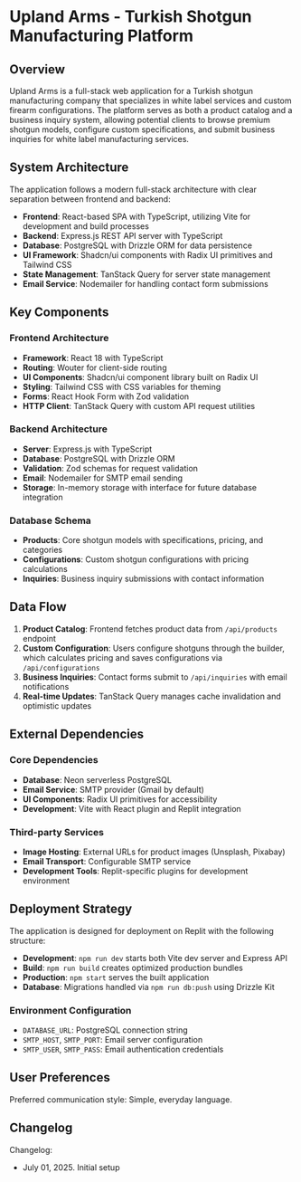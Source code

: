 # Upland Arms - Turkish Shotgun Manufacturing Platform

## Overview

Upland Arms is a full-stack web application for a Turkish shotgun manufacturing company that specializes in white label services and custom firearm configurations. The platform serves as both a product catalog and a business inquiry system, allowing potential clients to browse premium shotgun models, configure custom specifications, and submit business inquiries for white label manufacturing services.

## System Architecture

The application follows a modern full-stack architecture with clear separation between frontend and backend:

- **Frontend**: React-based SPA with TypeScript, utilizing Vite for development and build processes
- **Backend**: Express.js REST API server with TypeScript
- **Database**: PostgreSQL with Drizzle ORM for data persistence
- **UI Framework**: Shadcn/ui components with Radix UI primitives and Tailwind CSS
- **State Management**: TanStack Query for server state management
- **Email Service**: Nodemailer for handling contact form submissions

## Key Components

### Frontend Architecture
- **Framework**: React 18 with TypeScript
- **Routing**: Wouter for client-side routing
- **UI Components**: Shadcn/ui component library built on Radix UI
- **Styling**: Tailwind CSS with CSS variables for theming
- **Forms**: React Hook Form with Zod validation
- **HTTP Client**: TanStack Query with custom API request utilities

### Backend Architecture
- **Server**: Express.js with TypeScript
- **Database**: PostgreSQL with Drizzle ORM
- **Validation**: Zod schemas for request validation
- **Email**: Nodemailer for SMTP email sending
- **Storage**: In-memory storage with interface for future database integration

### Database Schema
- **Products**: Core shotgun models with specifications, pricing, and categories
- **Configurations**: Custom shotgun configurations with pricing calculations
- **Inquiries**: Business inquiry submissions with contact information

## Data Flow

1. **Product Catalog**: Frontend fetches product data from `/api/products` endpoint
2. **Custom Configuration**: Users configure shotguns through the builder, which calculates pricing and saves configurations via `/api/configurations`
3. **Business Inquiries**: Contact forms submit to `/api/inquiries` with email notifications
4. **Real-time Updates**: TanStack Query manages cache invalidation and optimistic updates

## External Dependencies

### Core Dependencies
- **Database**: Neon serverless PostgreSQL
- **Email Service**: SMTP provider (Gmail by default)
- **UI Components**: Radix UI primitives for accessibility
- **Development**: Vite with React plugin and Replit integration

### Third-party Services
- **Image Hosting**: External URLs for product images (Unsplash, Pixabay)
- **Email Transport**: Configurable SMTP service
- **Development Tools**: Replit-specific plugins for development environment

## Deployment Strategy

The application is designed for deployment on Replit with the following structure:

- **Development**: `npm run dev` starts both Vite dev server and Express API
- **Build**: `npm run build` creates optimized production bundles
- **Production**: `npm start` serves the built application
- **Database**: Migrations handled via `npm run db:push` using Drizzle Kit

### Environment Configuration
- `DATABASE_URL`: PostgreSQL connection string
- `SMTP_HOST`, `SMTP_PORT`: Email server configuration
- `SMTP_USER`, `SMTP_PASS`: Email authentication credentials

## User Preferences

Preferred communication style: Simple, everyday language.

## Changelog

Changelog:
- July 01, 2025. Initial setup
